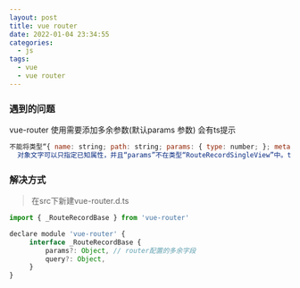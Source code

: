 ```yaml
---
layout: post
title: vue router
date: 2022-01-04 23:34:55
categories:
  - js
tags:
  - vue
  - vue router
---
```

### 遇到的问题
vue-router 使用需要添加多余参数(默认params 参数) 会有ts提示
```js
不能将类型“{ name: string; path: string; params: { type: number; }; meta: { title: string; hidden: false; keepAlive: true; }; component: () => Promise<typeof import("*.vue")>; }”分配给类型“RouteRecordRaw”。
  对象文字可以只指定已知属性，并且“params”不在类型“RouteRecordSingleView”中。ts(2322)
```

### 解决方式
> 在src下新建vue-router.d.ts
```js
import { _RouteRecordBase } from 'vue-router'

declare module 'vue-router' {
	 interface _RouteRecordBase {
		 params?: Object, // router配置的多余字段
		 query?: Object,
	 }
}

```